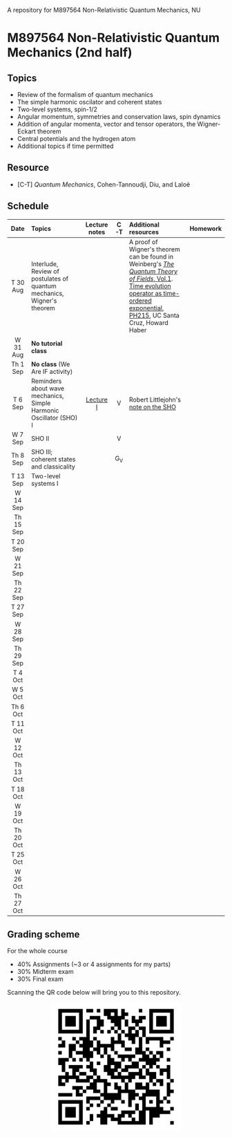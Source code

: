 A repository for M897564 Non-Relativistic Quantum Mechanics, NU

# M897564 Non-Relativistic Quantum Mechanics (2nd half)

## Topics

* Review of the formalism of quantum mechanics
* The simple harmonic oscilator and coherent states
* Two-level systems, spin-1/2
* Angular momentum, symmetries and conservation laws, spin dynamics
* Addition of angular momenta, vector and tensor operators, the Wigner-Eckart theorem
* Central potentials and the hydrogen atom
* Additional topics if time permitted

## Resource

* [C-T] *Quantum Mechanics*, Cohen-Tannoudji, Diu, and Laloë

## Schedule

|Date| Topics |Lecture notes|C-T|Additional resources|Homework|
|:--:|:-------|:-----------:|:-:|:-------------------|:------:|
|T 30 Aug|Interlude, Review of postulates of quantum mechanics, Wigner's theorem|||A proof of Wigner's theorem can be found in Weinberg's [*The Quantum Theory of Fields*, Vol.1](https://www.amazon.com/Quantum-Theory-Fields-Foundations/dp/0521670535). <br> [Time evolution operator as time-ordered exponential](https://web.archive.org/web/20220709154510/http://scipp.ucsc.edu/~haber/ph215/TimeOrderedExp.pdf), [PH215](http://scipp.ucsc.edu/~haber/ph215/), UC Santa Cruz, Howard Haber|
|W 31 Aug|**No tutorial class**|
|Th 1 Sep|**No class** (We Are IF activity)|
|T 6 Sep|Reminders about wave mechanics, Simple Harmonic Oscillator (SHO) I|[Lecture I](https://github.com/Ninnat/quantum-mechanics/blob/main/lecture-notes/SHO.pdf) |V|Robert Littlejohn's [note on the SHO](http://bohr.physics.berkeley.edu/classes/221/1011/notes/harmosc.pdf)
|W 7 Sep|SHO II||V|
|Th 8 Sep|SHO III; coherent states and classicality||G<sub>V</sub>|
|T 13 Sep|Two-level systems I|
|W 14 Sep||
|Th 15 Sep||
|T 20 Sep|
|W 21 Sep|
|Th 22 Sep|
|T 27 Sep|
|W 28 Sep|
|Th 29 Sep|
|T 4 Oct|
|W 5 Oct|
|Th 6 Oct|
|T 11 Oct|
|W 12 Oct|
|Th 13 Oct|
|T 18 Oct|
|W 19 Oct|
|Th 20 Oct|
|T 25 Oct|
|W 26 Oct|
|Th 27 Oct|

## Grading scheme

For the whole course
* 40% Assignments (~3 or 4 assignments for my parts)
* 30% Midterm exam
* 30% Final exam

Scanning the QR code below will bring you to this repository.

<p align="center">
  <img height="300" src="qr-code.png">
</p>
